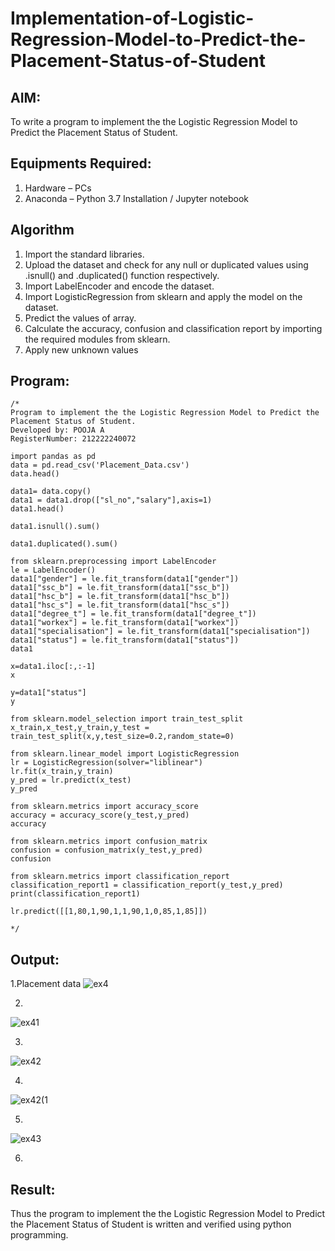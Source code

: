 # Implementation-of-Logistic-Regression-Model-to-Predict-the-Placement-Status-of-Student

## AIM:
To write a program to implement the the Logistic Regression Model to Predict the Placement Status of Student.

## Equipments Required:
1. Hardware – PCs
2. Anaconda – Python 3.7 Installation / Jupyter notebook

## Algorithm
1. Import the standard libraries.
2. Upload the dataset and check for any null or duplicated values using .isnull() and .duplicated() function respectively.
3. Import LabelEncoder and encode the dataset.
4. Import LogisticRegression from sklearn and apply the model on the dataset.
5. Predict the values of array.
6. Calculate the accuracy, confusion and classification report by importing the required modules from sklearn.
7. Apply new unknown values

## Program:
```
/*
Program to implement the the Logistic Regression Model to Predict the Placement Status of Student.
Developed by: POOJA A
RegisterNumber: 212222240072

import pandas as pd
data = pd.read_csv('Placement_Data.csv')
data.head()

data1= data.copy()
data1 = data1.drop(["sl_no","salary"],axis=1)
data1.head()

data1.isnull().sum()

data1.duplicated().sum()

from sklearn.preprocessing import LabelEncoder
le = LabelEncoder()
data1["gender"] = le.fit_transform(data1["gender"])
data1["ssc_b"] = le.fit_transform(data1["ssc_b"])
data1["hsc_b"] = le.fit_transform(data1["hsc_b"])
data1["hsc_s"] = le.fit_transform(data1["hsc_s"])
data1["degree_t"] = le.fit_transform(data1["degree_t"])
data1["workex"] = le.fit_transform(data1["workex"])
data1["specialisation"] = le.fit_transform(data1["specialisation"])
data1["status"] = le.fit_transform(data1["status"])
data1

x=data1.iloc[:,:-1]
x

y=data1["status"]
y

from sklearn.model_selection import train_test_split
x_train,x_test,y_train,y_test = train_test_split(x,y,test_size=0.2,random_state=0)

from sklearn.linear_model import LogisticRegression
lr = LogisticRegression(solver="liblinear")
lr.fit(x_train,y_train)
y_pred = lr.predict(x_test)
y_pred

from sklearn.metrics import accuracy_score 
accuracy = accuracy_score(y_test,y_pred) 
accuracy 

from sklearn.metrics import confusion_matrix 
confusion = confusion_matrix(y_test,y_pred) 
confusion

from sklearn.metrics import classification_report 
classification_report1 = classification_report(y_test,y_pred) 
print(classification_report1)

lr.predict([[1,80,1,90,1,1,90,1,0,85,1,85]])

*/
```

## Output:

1.Placement data 
![ex4](https://user-images.githubusercontent.com/119390329/235430538-8fb3b534-dcf0-4aed-a3c3-64788743e597.png)

2.
![ex41](https://user-images.githubusercontent.com/119390329/236657368-47f1c662-187a-4d0b-838c-f12b10fec979.png)

3.
![ex42](https://user-images.githubusercontent.com/119390329/236657390-79bf5814-5ccb-402c-984d-2c78e6498b1c.png)

4.
![ex42(1](https://user-images.githubusercontent.com/119390329/236657402-df27f33b-8406-41b9-8d5a-515aceada451.png)

5.
![ex43](https://user-images.githubusercontent.com/119390329/236657441-bcff15bc-336f-4f20-8456-53e4c6685b48.png)

6.


## Result:
Thus the program to implement the the Logistic Regression Model to Predict the Placement Status of Student is written and verified using python programming.
